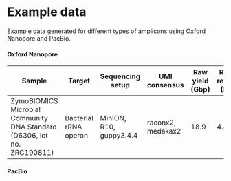 # Example data

Example data generated for different types of amplicons using Oxford Nanopore and PacBio.

#### Oxford Nanopore

Sample | Target | Sequencing setup | UMI consensus | Raw yield (Gbp) | Raw reads (M) | UMI reads (K)| Mean Length (bp) | Raw data fastq | Raw data fast5 | UMI data fasta | Reference
---|---|---|---|---|---|---|---|---|---|---|---
ZymoBIOMICS Microbial Community DNA Standard (D6306, lot no. ZRC190811) | Bacterial rRNA operon | MinION, R10, guppy3.4.4 | raconx2, medakax2 | 18.9 | 4.4 | 23.4 | 4280 | [ERR3813594](https://www.ebi.ac.uk/ena/data/view/ERR3813594) | [ERR3813597](https://www.ebi.ac.uk/ena/data/view/ERR3813597) | [ERZ1284833](https://www.ebi.ac.uk/ena/data/view/ERZ1284833) | [Karst *et al*, 2020](https://www.biorxiv.org/content/10.1101/645903v3)

#### PacBio




